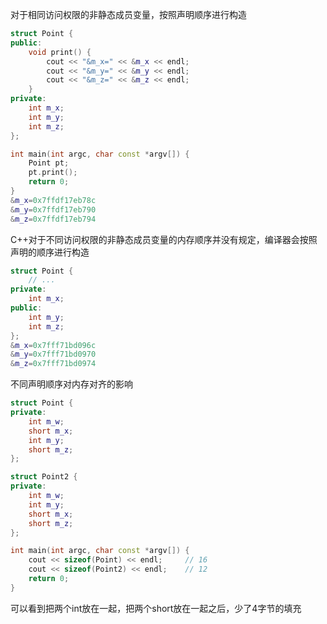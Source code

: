 

对于相同访问权限的非静态成员变量，按照声明顺序进行构造

```cpp
struct Point {
public:
    void print() {
        cout << "&m_x=" << &m_x << endl;
        cout << "&m_y=" << &m_y << endl;
        cout << "&m_z=" << &m_z << endl;
    }
private:
    int m_x;
    int m_y;
    int m_z;
};

int main(int argc, char const *argv[]) {
    Point pt;
    pt.print();
    return 0;
}
&m_x=0x7ffdf17eb78c
&m_y=0x7ffdf17eb790
&m_z=0x7ffdf17eb794
```

C++对于不同访问权限的非静态成员变量的内存顺序并没有规定，编译器会按照声明的顺序进行构造

```cpp
struct Point {
    // ...
private:
    int m_x;
public:
    int m_y;
    int m_z;
};
&m_x=0x7fff71bd096c
&m_y=0x7fff71bd0970
&m_z=0x7fff71bd0974
```

不同声明顺序对内存对齐的影响

```cpp
struct Point {
private:
    int m_w;
    short m_x;
    int m_y;
    short m_z;
};

struct Point2 {
private:
    int m_w;
    int m_y;
    short m_x;
    short m_z;
};

int main(int argc, char const *argv[]) {
    cout << sizeof(Point) << endl;     // 16
    cout << sizeof(Point2) << endl;    // 12
    return 0;
}
```

可以看到把两个int放在一起，把两个short放在一起之后，少了4字节的填充
